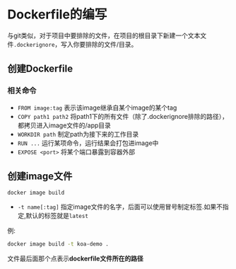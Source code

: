 # Dockerfile的编写

与git类似，对于项目中要排除的文件，在项目的根目录下新建一个文本文件`.dockerignore`，写入你要排除的文件/目录。

## 创建Dockerfile

### 相关命令

- `FROM image:tag` 表示该image继承自某个image的某个tag
- `COPY path1 path2` 将path1下的所有文件（除了.dockerignore排除的路径），都拷贝进入image文件的/app目录
- `WORKDIR path` 制定path为接下来的工作目录
- `RUN ...` 运行某项命令，运行结果会打包进image中
- `EXPOSE <port>` 将某个端口暴露到容器外部



## 创建image文件

`docker image build`

- `-t name[:tag]` 指定image文件的名字，后面可以使用冒号制定标签.如果不指定,默认的标签就是`latest`

例:

```bash
docker image build -t koa-demo .
```

文件最后面那个点表示**dockerfile文件所在的路径**

